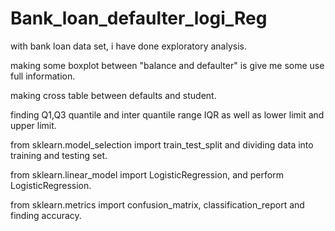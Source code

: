 # Bank_loan_defaulter_logi_Reg

with bank loan data set, i have done exploratory analysis.

making some boxplot between "balance and defaulter" is give me some use full information.

making cross table between defaults and student.

finding Q1,Q3 quantile and inter quantile range IQR as well as lower limit and upper limit.

from sklearn.model_selection import train_test_split and dividing data into training and testing set.

from sklearn.linear_model import LogisticRegression, and perform LogisticRegression.

from sklearn.metrics import confusion_matrix, classification_report and finding accuracy.

